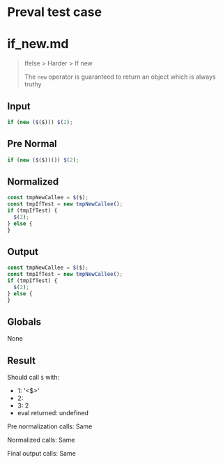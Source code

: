 # Preval test case

# if_new.md

> Ifelse > Harder > If new
>
> The `new` operator is guaranteed to return an object which is always truthy

## Input

`````js filename=intro
if (new ($($))) $(2);
`````

## Pre Normal

`````js filename=intro
if (new ($($))()) $(2);
`````

## Normalized

`````js filename=intro
const tmpNewCallee = $($);
const tmpIfTest = new tmpNewCallee();
if (tmpIfTest) {
  $(2);
} else {
}
`````

## Output

`````js filename=intro
const tmpNewCallee = $($);
const tmpIfTest = new tmpNewCallee();
if (tmpIfTest) {
  $(2);
} else {
}
`````

## Globals

None

## Result

Should call `$` with:
 - 1: '<$>'
 - 2: 
 - 3: 2
 - eval returned: undefined

Pre normalization calls: Same

Normalized calls: Same

Final output calls: Same

